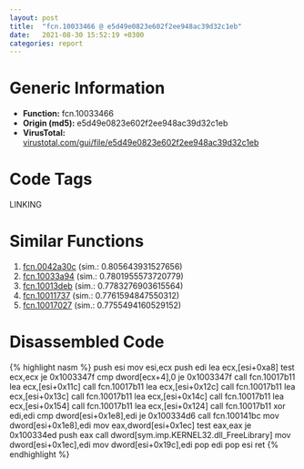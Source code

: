 ```yaml
---
layout: post
title:  "fcn.10033466 @ e5d49e0823e602f2ee948ac39d32c1eb"
date:   2021-08-30 15:52:19 +0300
categories: report
---
```


# Generic Information
- **Function:** fcn.10033466
- **Origin (md5):** e5d49e0823e602f2ee948ac39d32c1eb
- **VirusTotal:** [virustotal.com/gui/file/e5d49e0823e602f2ee948ac39d32c1eb][virustotal_ref]

# Code Tags
<span class="tag" id="LINKING">LINKING</span>


# Similar Functions

1. [fcn.0042a30c][similar_1_ref] (sim.: 0.805643931527656)
2. [fcn.10033a94][similar_2_ref] (sim.: 0.7801955573720779)
3. [fcn.10013deb][similar_3_ref] (sim.: 0.7783276903615564)
4. [fcn.10011737][similar_4_ref] (sim.: 0.7761594847550312)
5. [fcn.10017027][similar_5_ref] (sim.: 0.7755494160529152)


# Disassembled Code

{% highlight nasm %}
push esi
mov esi,ecx
push edi
lea ecx,[esi+0xa8]
test ecx,ecx
je 0x1003347f
cmp dword[ecx+4],0
je 0x1003347f
call fcn.10017b11
lea ecx,[esi+0x11c]
call fcn.10017b11
lea ecx,[esi+0x12c]
call fcn.10017b11
lea ecx,[esi+0x13c]
call fcn.10017b11
lea ecx,[esi+0x14c]
call fcn.10017b11
lea ecx,[esi+0x154]
call fcn.10017b11
lea ecx,[esi+0x124]
call fcn.10017b11
xor edi,edi
cmp dword[esi+0x1e8],edi
je 0x100334d6
call fcn.100141bc
mov dword[esi+0x1e8],edi
mov eax,dword[esi+0x1ec]
test eax,eax
je 0x100334ed
push eax
call dword[sym.imp.KERNEL32.dll_FreeLibrary]
mov dword[esi+0x1ec],edi
mov dword[esi+0x19c],edi
pop edi
pop esi
ret 
{% endhighlight %}


[similar_1_ref]: /report/fcn.0042a30c@9c2b894b84f59672d8be2e984066f76f
[similar_2_ref]: /report/fcn.10033a94@e5d49e0823e602f2ee948ac39d32c1eb
[similar_3_ref]: /report/fcn.10013deb@e5d49e0823e602f2ee948ac39d32c1eb
[similar_4_ref]: /report/fcn.10011737@481b545f5c18f2fce1caac67ddc419e8
[similar_5_ref]: /report/fcn.10017027@481b545f5c18f2fce1caac67ddc419e8
[virustotal_ref]: https://www.virustotal.com/gui/file/e5d49e0823e602f2ee948ac39d32c1eb